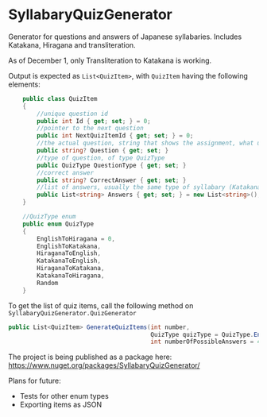 # SyllabaryQuizGenerator
Generator for questions and answers of Japanese syllabaries. Includes Katakana, Hiragana and transliteration. 

As of December 1, only Transliteration to Katakana is working. 

Output is expected as `List<QuizItem>`, with `QuizItem` having the following elements:

```C#
    public class QuizItem
    {
        //unique question id
        public int Id { get; set; } = 0;
        //pointer to the next question
        public int NextQuizItemId { get; set; } = 0;
        //the actual question, string that shows the assignment, what user has to answer correctly
        public string? Question { get; set; }
        //type of question, of type QuizType
        public QuizType QuestionType { get; set; } 
        //correct answer
        public string? CorrectAnswer { get; set; } 
        //list of answers, usually the same type of syllabary (Katakana, Hiragana, or transliteration) as the actual question
        public List<string> Answers { get; set; } = new List<string>(); 
    }

    //QuizType enum
    public enum QuizType
    {
        EnglishToHiragana = 0,
        EnglishToKatakana,
        HiraganaToEnglish,
        KatakanaToEnglish,
        HiraganaToKatakana,
        KatakanaToHiragana,
        Random
    }
```

To get the list of quiz items, call the following method on `SyllabaryQuizGenerator.QuizGenerator`

```C#
public List<QuizItem> GenerateQuizItems(int number,
                                        QuizType quizType = QuizType.EnglishToKatakana,
                                        int numberOfPossibleAnswers = 4)
```

The project is being published as a package here: https://www.nuget.org/packages/SyllabaryQuizGenerator/

Plans for future:
- Tests for other enum types
- Exporting items as JSON
